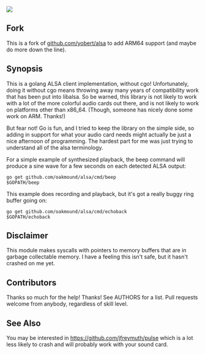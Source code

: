 [![](https://godoc.org/github.com/oakmound/alsa?status.svg)](https://godoc.org/github.com/oakmound/alsa)

Fork
--------
This is a fork of [github.com/yobert/alsa](https://github.com/yobert/alsa) to add ARM64 support (and maybe do more down the line).

Synopsis
--------
This is a golang ALSA client implementation, without cgo! Unfortunately,
doing it without cgo means throwing away many years of compatibility work
that has been put into libalsa. So be warned, this library is not likely
to work with a lot of the more colorful audio cards out there, and is not
likely to work on platforms other than x86_64. (Though, someone has nicely
done some work on ARM. Thanks!)

But fear not! Go is fun, and I tried to keep the library on the simple
side, so adding in support for what your audio card needs might actually
be just a nice afternoon of programming. The hardest part for me was just
trying to understand all of the alsa terminology.

For a simple example of synthesized playback, the beep command will produce
a sine wave for a few seconds on each detected ALSA output:

    go get github.com/oakmound/alsa/cmd/beep
    $GOPATH/beep

This example does recording and playback, but it's got a really
buggy ring buffer going on:

    go get github.com/oakmound/alsa/cmd/echoback
    $GOPATH/echoback

Disclaimer
----------
This module makes syscalls with pointers to memory buffers that are in garbage collectable memory. I have a feeling this isn't safe, but it hasn't crashed on me yet.

Contributors
------------
Thanks so much for the help! Thanks! See AUTHORS for a list. Pull requests
welcome from anybody, regardless of skill level.

See Also
--------
You may be interested in https://github.com/jfreymuth/pulse which is a lot less likely to crash and will probably work with your sound card.
